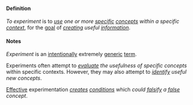 #### Definition

*To experiment* is to *[use](https://github.com/gcassel/Modular-Organization-Terminology/blob/master/terms/use.md) one or more [specific](https://github.com/gcassel/Modular-Organization-Terminology/blob/master/terms/specific.md) [concepts](https://github.com/gcassel/Modular-Organization-Terminology/blob/master/terms/concept.md) within a specific [context](https://github.com/gcassel/Modular-Organization-Terminology/blob/master/terms/context.md)*, for the [goal](https://github.com/gcassel/Modular-Organization-Terminology/blob/master/terms/goal.md) of *[creating](https://github.com/gcassel/Modular-Organization-Terminology/blob/master/terms/create.md) useful [information](https://github.com/gcassel/Modular-Organization-Terminology/blob/master/terms/information.md)*.

#### Notes

*Experiment* is an [intentionally](https://github.com/gcassel/Modular-Organization-Terminology/blob/master/terms/intention.md) extremely [generic](https://github.com/gcassel/Modular-Organization-Terminology/blob/master/terms/generic.md) [term](https://github.com/gcassel/Modular-Organization-Terminology/blob/master/terms/term.md). 
		
Experiments often attempt to *[evaluate](https://github.com/gcassel/Modular-Organization-Terminology/blob/master/terms/value.md) the usefulness of specific concepts* within specific contexts.  However, they may also attempt to *[identify](https://github.com/gcassel/Modular-Organization-Terminology/blob/master/terms/identify.md) useful new concepts*.

[Effective](https://github.com/gcassel/Modular-Organization-Terminology/blob/master/terms/effective.md) experimentation *[creates](https://github.com/gcassel/Modular-Organization-Terminology/blob/master/terms/create.md) [conditions](https://github.com/gcassel/Modular-Organization-Terminology/blob/master/terms/status.md)* which *could [falsify](https://github.com/gcassel/Modular-Organization-Terminology/blob/master/terms/contradict.md) a [false](https://github.com/gcassel/Modular-Organization-Terminology/blob/master/terms/false.md) concept*.
